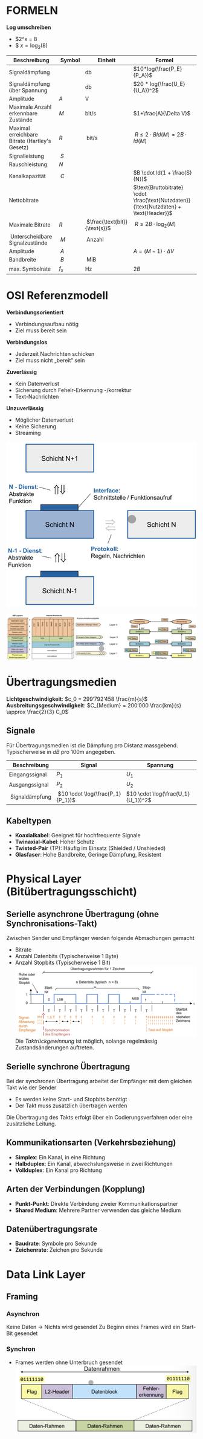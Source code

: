 # FORMELN
**Log umschreiben**
- $2^x = 8
- $ $x = \log_2{(8)}$ 

| Beschreibung | Symbol |Einheit | Formel |
|--|--|--|--|
| Signaldämpfung || db | $10*log(\frac{P_E}{P_A})$ |
| Signaldämpfung über Spannung | | db | $20 * log(\frac{U_E}{U_A})^2$ |
| Amplitude | $A$ | V | |
| Maximale Anzahl erkennbare Zustände | $M$ |bit/s |$1+\frac{A}{\Delta V}$ |
| Maximal erreichbare Bitrate (Hartley's Gesetz) | $R$ | bit/s | $R \le 2 \cdot B ld(M) = 2B \cdot ld(M)$
| Signalleistung | $S$ | | |
| Rauschleistung | $N$ | | |
| Kanalkapazität | $C$ | | $B \cdot ld(1 + \frac{S}{N})$ |
| Nettobitrate | | | $\text{Bruttobitrate} \cdot \frac{\text{Nutzdaten}}{\text{Nutzdaten} + \text{Header}}$ |
| Maximale Bitrate | $R$ | $\frac{\text{bit}}{\text{s}}$ | $R \leq 2B \cdot \log_2(M)$ |
| Unterscheidbare Signalzustände | $M$ | Anzahl||
| Amplitude | $A$ || $A = (M-1) \cdot \Delta V$ |
| Bandbreite | $B$ | MiB | |
| max. Symbolrate | $f_s$ | Hz | $2B$ |


# OSI Referenzmodell

**Verbindungsorientiert**
- Verbindungsaufbau nötig
- Ziel muss bereit sein

**Verbindungslos**
- Jederzeit Nachrichten schicken
- Ziel muss nicht „bereit“ sein

**Zuverlässig**
- Kein Datenverlust
- Sicherung durch Fehelr-Erkennung -/korrektur
- Text-Nachrichten

**Unzuverlässig**
- Möglicher Datenverlust
- Keine Sicherung
- Streaming

![](media/Pasted%20image%2020230604133437.png)

![](media/Pasted%20image%2020230604133513.png)

# Übertragungsmedien

**Lichtgeschwindigkeit**: $c_0 = 299‘792‘458 \frac{m}{s}$
**Ausbreitungsgeschwindigkeit**: $C_{Medium} = 200‘000 \frac{km}{s} \approx \frac{2}{3} C_0$  

## Signale
Für Übertragungsmedien ist die Dämpfung pro Distanz massgebend. Typischerweise in $dB$ pro 100m angegeben.

| Beschreibung | Signal | Spannung |
|-|-|-|
| Eingangssignal | $P_1$ | $U_1$ |
| Ausgangssignal | $P_2$ | $U_2$ |
| Signaldämpfung | $10 \cdot \log(\frac{P_1}{P_1})$ | $10 \cdot \log(\frac{U_1}{U_1})^2$ |

## Kabeltypen
- **Koaxialkabel**: Geeignet für hochfrequente Signale
- **Twinaxial-Kabel**: Hoher Schutz
- **Twisted-Pair** (TP): Häufig im Einsatz (Shielded / Unshieded)
- **Glasfaser**: Hohe Bandbreite, Geringe Dämpfung, Resistent


# Physical Layer (Bitübertragungsschicht)

## Serielle asynchrone Übertragung (ohne Synchronisations-Takt)

Zwischen Sender und Empfänger werden folgende Abmachungen gemacht
- Bitrate
- Anzahl Datenbits (Typischerweise 1 Byte)
- Anzahl Stopbits (Typischerweise 1 Bit)
![](media/Pasted%20image%2020230604135039.png)
Die *Taktrückgewinnung* ist möglich, solange regelmässig Zustandsänderungen auftreten.

## Serielle synchrone Übertragung
Bei der synchronen Übertragung arbeitet der Empfänger mit dem gleichen Takt wie der Sender
- Es werden keine Start- und Stopbits benötigt
- Der Takt muss zusätzlich übertragen werden

Die Übertragung des Takts erfolgt über ein Codierungsverfahren oder eine zusätzliche Leitung.

## Kommunikationsarten (Verkehrsbeziehung)
- **Simplex**: Ein Kanal, in eine Richtung
- **Halbduplex**: Ein Kanal, abwechslungsweise in zwei Richtungen
- **Vollduplex**: Ein Kanal pro Richtung

## Arten der Verbindungen (Kopplung)
- **Punkt-Punkt**: Direkte  Verbindung zweier Kommunikationspartner
- **Shared Medium**: Mehrere Partner verwenden das gleiche Medium

## Datenübertragungsrate
- **Baudrate**: Symbole pro Sekunde
- **Zeichenrate**: Zeichen pro Sekunde

# Data Link Layer

## Framing

### Asynchron
Keine Daten -> Nichts wird gesendet
Zu Beginn eines Frames wird ein Start-Bit gesendet

### Synchron
- Frames werden ohne Unterbruch gesendet
![](media/Pasted%20image%2020230604141236.png)